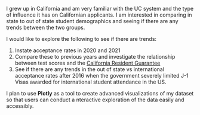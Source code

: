 I grew up in California and am very familiar with the UC system and the type of influence it has on Californian applicants. I am interested in comparing in state to out of state student demographics and seeing if there are any trends between the two groups. 



I would like to explore the following to see if there are trends:



1. Instate acceptance rates in 2020 and 2021
2. Compare these to previous years and investigate the relationship between test scores and the [California Resident Guarantee](https://admission.universityofcalifornia.edu/admission-requirements/freshman-requirements/california-residents/)
3. See if there are any trends in the out of state vs international acceptance rates after 2016 when the government severely limited J-1 Visas awarded for international student attendance in the US.



I plan to use **Plotly** as a tool to create advanced visualizations of my dataset so that users can conduct a nteractive exploration of the data easily and accessibly.



